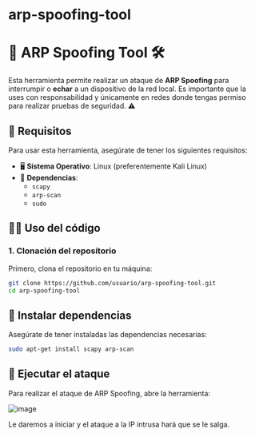 # arp-spoofing-tool

# 📡 ARP Spoofing Tool 🛠️

Esta herramienta permite realizar un ataque de **ARP Spoofing** para interrumpir o **echar** a un dispositivo de la red local. Es importante que la uses con responsabilidad y únicamente en redes donde tengas permiso para realizar pruebas de seguridad. ⚠️

## 🔧 Requisitos

Para usar esta herramienta, asegúrate de tener los siguientes requisitos:

- 🖥️ **Sistema Operativo**: Linux (preferentemente Kali Linux)
- 🔌 **Dependencias**:
  - `scapy`
  - `arp-scan`
  - `sudo`

## 🧑‍💻 Uso del código

### 1. Clonación del repositorio

Primero, clona el repositorio en tu máquina:

```bash
git clone https://github.com/usuario/arp-spoofing-tool.git
cd arp-spoofing-tool

```

## 🔧 **Instalar dependencias**
Asegúrate de tener instaladas las dependencias necesarias:

```bash
sudo apt-get install scapy arp-scan
```

## 🔧 **Ejecutar el ataque**
Para realizar el ataque de ARP Spoofing, abre la herramienta:

![image](https://github.com/user-attachments/assets/406a300b-bfc5-4bff-925b-c5a980500bdd)

Le daremos a iniciar y el ataque a la IP intrusa hará que se le salga.
